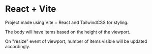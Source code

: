 # React + Vite


Project made using Vite + React and TailwindCSS for styling.

The body will have items based on the height of the viewport.

On "resize" event of viewport, number of items visible will be updated accordingly.
